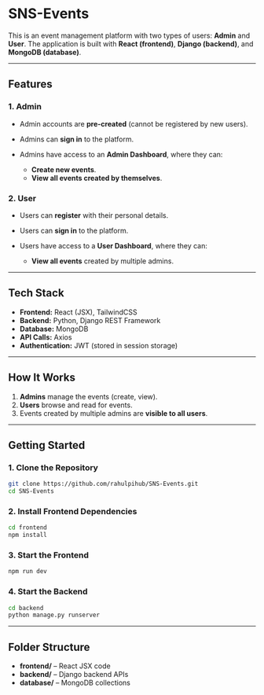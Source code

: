# **SNS-Events**

This is an event management platform with two types of users: **Admin** and **User**.
The application is built with **React (frontend)**, **Django (backend)**, and **MongoDB (database)**.

---

## **Features**

### **1. Admin**

* Admin accounts are **pre-created** (cannot be registered by new users).
* Admins can **sign in** to the platform.
* Admins have access to an **Admin Dashboard**, where they can:

  * **Create new events**.
  * **View all events created by themselves**.

### **2. User**

* Users can **register** with their personal details.
* Users can **sign in** to the platform.
* Users have access to a **User Dashboard**, where they can:

  * **View all events** created by multiple admins.


---

## **Tech Stack**

* **Frontend:** React (JSX), TailwindCSS
* **Backend:** Python, Django REST Framework
* **Database:** MongoDB
* **API Calls:** Axios
* **Authentication:** JWT (stored in session storage)
---

## **How It Works**

1. **Admins** manage the events (create, view).
2. **Users** browse and read for events.
3. Events created by multiple admins are **visible to all users**.

---

## **Getting Started**

### **1. Clone the Repository**

```bash
git clone https://github.com/rahulpihub/SNS-Events.git
cd SNS-Events
```

### **2. Install Frontend Dependencies**

```bash
cd frontend
npm install
```

### **3. Start the Frontend**

```bash
npm run dev
```

### **4. Start the Backend**

```bash
cd backend
python manage.py runserver
```

---

## **Folder Structure**

* **frontend/** – React JSX code
* **backend/** – Django backend APIs
* **database/** – MongoDB collections

